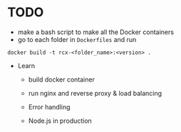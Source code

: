 # TODO

- make a bash script to make all the Docker containers
- go to each folder in `Dockerfiles` and run

```
docker build -t rcx-<folder_name>:<version> .
```

- Learn

  - build docker container
  - run nginx and reverse proxy & load balancing

  - Error handling
  - Node.js in production
